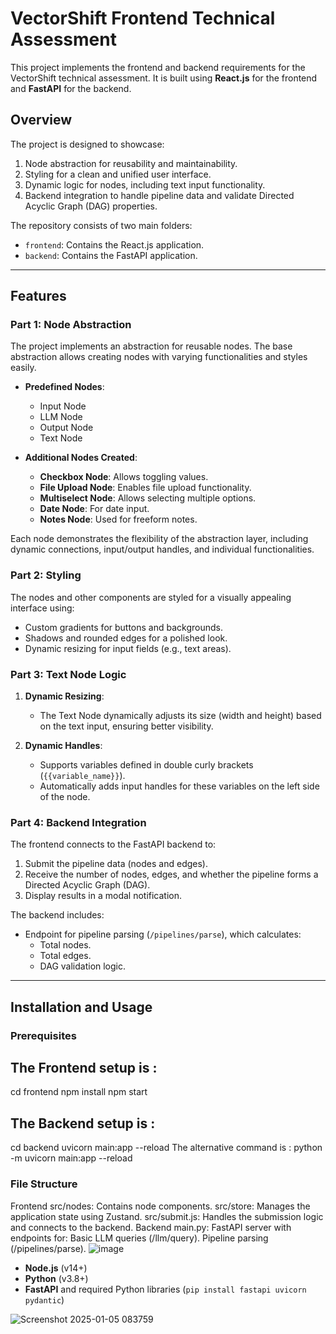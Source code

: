 # VectorShift Frontend Technical Assessment

This project implements the frontend and backend requirements for the VectorShift technical assessment. It is built using **React.js** for the frontend and **FastAPI** for the backend.

## Overview

The project is designed to showcase:
1. Node abstraction for reusability and maintainability.
2. Styling for a clean and unified user interface.
3. Dynamic logic for nodes, including text input functionality.
4. Backend integration to handle pipeline data and validate Directed Acyclic Graph (DAG) properties.

The repository consists of two main folders:
- `frontend`: Contains the React.js application.
- `backend`: Contains the FastAPI application.

---

## Features

### Part 1: Node Abstraction
The project implements an abstraction for reusable nodes. The base abstraction allows creating nodes with varying functionalities and styles easily.

- **Predefined Nodes**: 
  - Input Node
  - LLM Node
  - Output Node
  - Text Node

- **Additional Nodes Created**:
  - **Checkbox Node**: Allows toggling values.
  - **File Upload Node**: Enables file upload functionality.
  - **Multiselect Node**: Allows selecting multiple options.
  - **Date Node**: For date input.
  - **Notes Node**: Used for freeform notes.

Each node demonstrates the flexibility of the abstraction layer, including dynamic connections, input/output handles, and individual functionalities.

### Part 2: Styling
The nodes and other components are styled for a visually appealing interface using:
- Custom gradients for buttons and backgrounds.
- Shadows and rounded edges for a polished look.
- Dynamic resizing for input fields (e.g., text areas).

### Part 3: Text Node Logic
1. **Dynamic Resizing**:
   - The Text Node dynamically adjusts its size (width and height) based on the text input, ensuring better visibility.

2. **Dynamic Handles**:
   - Supports variables defined in double curly brackets (`{{variable_name}}`).
   - Automatically adds input handles for these variables on the left side of the node.

### Part 4: Backend Integration
The frontend connects to the FastAPI backend to:
1. Submit the pipeline data (nodes and edges).
2. Receive the number of nodes, edges, and whether the pipeline forms a Directed Acyclic Graph (DAG).
3. Display results in a modal notification.

The backend includes:
- Endpoint for pipeline parsing (`/pipelines/parse`), which calculates:
  - Total nodes.
  - Total edges.
  - DAG validation logic.

---

## Installation and Usage

### Prerequisites
## The Frontend setup is : 
cd frontend
npm install
npm start

## The Backend setup is : 
cd backend
uvicorn main:app --reload
The alternative command is :  python -m uvicorn main:app --reload


### File Structure
Frontend
src/nodes: Contains node components.
src/store: Manages the application state using Zustand.
src/submit.js: Handles the submission logic and connects to the backend.
Backend
main.py: FastAPI server with endpoints for:
Basic LLM queries (/llm/query).
Pipeline parsing (/pipelines/parse).
![image](https://github.com/user-attachments/assets/b8057a9c-49ce-47fd-a320-5a853f5dc55c)
- **Node.js** (v14+)
- **Python** (v3.8+)
- **FastAPI** and required Python libraries (`pip install fastapi uvicorn pydantic`)

![Screenshot 2025-01-05 083759](https://github.com/user-attachments/assets/863cc109-ed6e-4ec9-87d9-e85a1dd10fdd)

